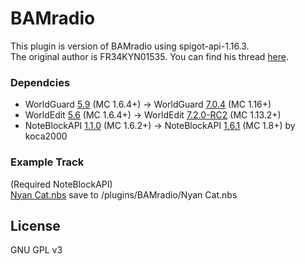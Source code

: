 # BAMradio

This plugin is version of BAMradio using spigot-api-1.16.3.  
The original author is FR34KYN01535. You can find his thread [here](https://dev.bukkit.org/projects/bamradio).

### Dependcies
  - WorldGuard [5.9](https://dev.bukkit.org/projects/worldguard/files/776555) (MC 1.6.4+) → WorldGuard [7.0.4](https://dev.bukkit.org/projects/worldguard/files/3066271) (MC 1.16+)
  - WorldEdit [5.6](https://dev.bukkit.org/projects/worldedit/files/776557) (MC 1.6.4+) → WorldEdit [7.2.0-RC2](<https://dev.bukkit.org/projects/worldedit/files/3088911>) (MC 1.13.2+)
  - NoteBlockAPI [1.1.0](https://dev.bukkit.org/projects/noteblockapi/files/758368) (MC 1.6.2+) → NoteBlockAPI [1.6.1](https://www.spigotmc.org/resources/noteblockapi.19287/) (MC 1.8+) by koca2000

### Example Track
(Required NoteBlockAPI)  
[Nyan Cat.nbs](https://github.com/Ruinscraft/powder-resources/blob/master/songs/songs/Nyan%20Cat.nbs) save to <spigot-path>/plugins/BAMradio/Nyan Cat.nbs

License
----
GNU GPL v3
